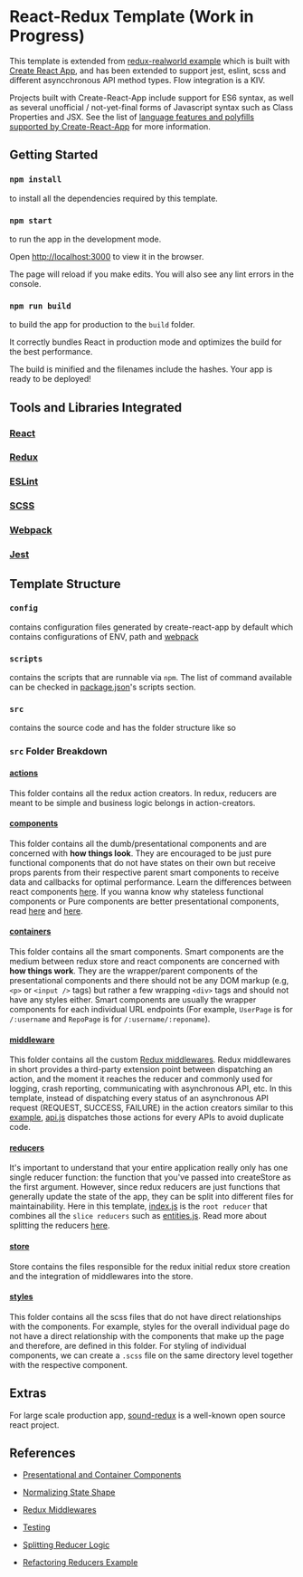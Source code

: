 # React-Redux Template (Work in Progress)

This template is extended from [redux-realworld example](https://github.com/reactjs/redux/tree/master/examples/real-world) which is built with [Create React App](https://github.com/facebookincubator/create-react-app), and has been extended to support jest, eslint, scss and different asyncchronous API method types. Flow integration is a KIV.

Projects built with Create-React-App include support for ES6 syntax, as well as several unofficial / not-yet-final forms of Javascript syntax such as Class Properties and JSX.  See the list of [language features and polyfills supported by Create-React-App](https://github.com/facebookincubator/create-react-app/blob/master/packages/react-scripts/template/README.md#supported-language-features-and-polyfills) for more information.

## Getting Started

### `npm install`

to install all the dependencies required by this template.

### `npm start`

to run the app in the development mode.

Open [http://localhost:3000](http://localhost:3000) to view it in the browser.

The page will reload if you make edits.
You will also see any lint errors in the console.

### `npm run build`

to build the app for production to the `build` folder.

It correctly bundles React in production mode and optimizes the build for the best performance.

The build is minified and the filenames include the hashes.
Your app is ready to be deployed!

## Tools and Libraries Integrated

### [React](https://reactjs.org/)

### [Redux](https://redux.js.org/docs/introduction/)

### [ESLint](https://eslint.org/)

### [SCSS](http://sass-lang.com/)

### [Webpack](https://webpack.js.org/)

### [Jest](https://facebook.github.io/jest/)

## Template Structure

### `config`

contains configuration files generated by create-react-app by default which contains configurations of ENV, path and [webpack](https://webpack.js.org/)

### `scripts`

contains the scripts that are runnable via `npm`. The list of command available can be checked in [package.json](/package.json)'s scripts section.

### `src`

contains the source code and has the folder structure like so

### `src` Folder Breakdown

#### [actions](/src/actions)

This folder contains all the redux action creators. In redux, reducers are meant to be simple and business logic belongs in action-creators.

#### [components](/src/components)

This folder contains all the dumb/presentational components and are concerned with **how things look**. They are encouraged to be just pure functional components that do not have states on their own but receive props parents from their respective parent smart components to receive data and callbacks for optimal performance. Learn the differences between react components [here](https://stackoverflow.com/questions/40703675/react-functional-stateless-component-purecomponent-component-what-are-the-dif). If you wanna know why stateless functional components or Pure components are better presentational components, read [here](https://hackernoon.com/react-stateless-functional-components-nine-wins-you-might-have-overlooked-997b0d933dbc) and [here](https://medium.com/@gajus/this-is-misleading-f1de2b4a06ca).

#### [containers](/src/containers)

This folder contains all the smart components. Smart components are the medium between redux store and react components are concerned with **how things work**. They are the wrapper/parent components of the presentational components and there should not be any DOM markup (e.g, `<p>` or `<input />` tags) but rather a few wrapping `<div>` tags and should not have any styles either. Smart components are usually the wrapper components for each individual URL endpoints (For example, `UserPage` is for `/:username` and `RepoPage` is for `/:username/:reponame`).

#### [middleware](/src/middleware)

This folder contains all the custom [Redux middlewares](https://redux.js.org/docs/advanced/Middleware.html).  Redux middlewares in short provides a third-party extension point between dispatching an action, and the moment it reaches the reducer and commonly used for logging, crash reporting, communicating with asynchronous API, etc. In this template, instead of dispatching every status of an asynchronous API request (REQUEST, SUCCESS, FAILURE) in the action creators similar to this [example](https://github.com/reactjs/redux/blob/master/examples/async/src/actions/index.js), [api.js](/src/middleware/api.js) dispatches those actions for every APIs to avoid duplicate code.

#### [reducers](/src/reducers)

It's important to understand that your entire application really only has one single reducer function: the function that you've passed into createStore as the first argument.
However, since redux reducers are just functions that generally update the state of the app, they can be split into different files for maintainability. Here in this template, [index.js](/src/reducers/index.js) is the `root reducer` that combines all the `slice reducers` such as [entities.js](/src/reducers/entities.js). Read more about splitting the reducers [here](https://redux.js.org/docs/recipes/reducers/SplittingReducerLogic.html).

#### [store](/src/store)

Store contains the files responsible for the redux initial redux store creation and the integration of middlewares into the store.

#### [styles](/src/styles)

This folder contains all the scss files that do not have direct relationships with the components. For example, styles for the overall individual page do not have a direct relationship with the components that make up the page and therefore, are defined in this folder. For styling of individual components, we can create a `.scss` file on the same directory level together with the respective component.

## Extras

For large scale production app, [sound-redux](https://github.com/andrewngu/sound-redux) is a well-known open source react project.

## References

- [Presentational and Container Components](https://medium.com/@dan_abramov/smart-and-dumb-components-7ca2f9a7c7d0)

- [Normalizing State Shape](https://redux.js.org/docs/recipes/reducers/NormalizingStateShape.html)

- [Redux Middlewares](https://redux.js.org/docs/recipes/advanced/Middleware.html)

- [Testing](https://redux.js.org/docs/recipes/recipes/WritingTests.html)

- [Splitting Reducer Logic](https://redux.js.org/docs/recipes/reducers/SplittingReducerLogic.html)

- [Refactoring Reducers Example](https://redux.js.org/docs/recipes/reducers/RefactoringReducersExample.html)
